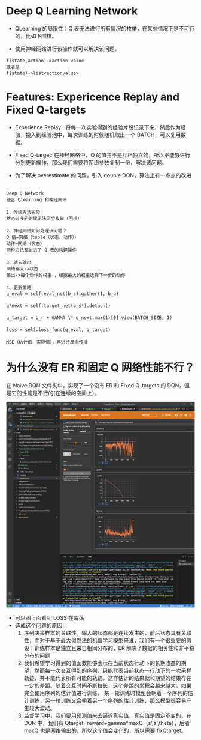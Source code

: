 # Deep Q Learning Network

- QLearning 的局限性：Q 表无法进行所有情况的枚举，在某些情况下是不可行的，比如下围棋。

- 使用神经网络进行该操作就可以解决该问题。

```
f(state,action)->action.value
或者是
f(state)->list<actionvalue>
```

# Features: Expericence Replay and Fixed Q-targets

- Experience Replay : 将每一次实验得到的经验片段记录下来，然后作为经验，投入到经验池中，每次训练的时候随机取出一个 BATCH，可以复用数据。

- Fixed Q-target: 在神经网络中，Q 的值并不是互相独立的，所以不能够进行分别更新操作，那么我们需要将网络参数复制一份，解决该问题。

- 为了解决 overestimate 的问题，引入 double DQN，算法上有一点点的改进

```

Deep Q Network
融合 Qlearning 和神经网络

1、传统方法劣势
状态过多的时候无法完全枚举（围棋）

2、神经网络如何处理该问题？
Q 值=网络（tuple（状态，动作））
动作=网络（状态）
两种方法都省去了 Q 表的构建操作

3、输入输出
网络输入->状态
输出->每个动作的权重 ，根据最大的权重选择下一步的动作

4、更新策略
q_eval = self.eval_net(b_s).gather(1, b_a)

q*next = self.target_net(b_s*).detach()

q_target = b_r + GAMMA \* q_next.max(1)[0].view(BATCH_SIZE, 1)

loss = self.loss_func(q_eval, q_target)

MSE（估计值，实际值），再进行反向传播

```

# 为什么没有 ER 和固定 Q 网络性能不行？

在 Naive DQN 文件夹中，实现了一个没有 ER 和 Fixed Q-targets 的 DQN，但是它的性能是不行的(在连续的空间上）。

![](NaiveDQN/training.png)

- 可以图上面看到 LOSS 在震荡
- 造成这个问题的原因：
  1. 序列决策样本的关联性。输入的状态都是连续发生的，前后状态具有关联性，而对于基于最大似然法的机器学习模型来说，我们有一个很重要的假设：训练样本是独立且来自相同分布的，ER 解决了数据的相关性和非平稳分布的问题
  2. 我们希望学习得到的值函数能够表示在当前状态行动下的长期收益的期望，然而每一次交互得到的序列，只能代表当前状态一行动下的一次采样轨迹，并不能代表所有可能的轨迹。这样估计的结果就和期望的结果存在一定的差距。随着交互时间不断拉长，这个差距的累积会越来越大。如果完全使用序列的估计值进行训练， 某一轮训练时模型会朝着一个序列的估计训练，另一轮训练又会朝着另一个序列的估计训练，那么模型很容易产生较大波动。
  3. 监督学习中，我们要用预测值来去逼近真实值，真实值是固定不变的，在 DQN 中，我们有 Qtarget=reward+gamma\*maxQ（s',a',theta），后者 maxQ 也是网络输出的，所以这个值会变化的，所以需要 fixQtarget。
